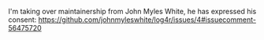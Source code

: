 I'm taking over maintainership from John Myles White, he has expressed his
consent: https://github.com/johnmyleswhite/log4r/issues/4#issuecomment-56475720
